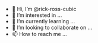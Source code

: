 - 👋 Hi, I’m @rick-ross-cubic
- 👀 I’m interested in ...
- 🌱 I’m currently learning ...
- 💞️ I’m looking to collaborate on ...
- 📫 How to reach me ...

<!---
rick-ross-cubic/rick-ross-cubic is a ✨ special ✨ repository because its `README.md` (this file) appears on your GitHub profile.
You can click the Preview link to take a look at your changes.
--->
